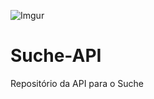 ![Imgur](https://i.imgur.com/YR8fRkP.png)

# Suche-API
Repositório da API para o Suche

<!-- #5 Teste de automação de deploy no Glitch -->
